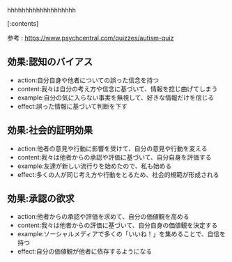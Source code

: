 

hhhhhhhhhhhhhhhhhhh
    
[:contents]

参考 : https://www.psychcentral.com/quizzes/autism-quiz

## 効果:認知のバイアス
- action:自分自身や他者についての誤った信念を持つ
- content:我々は自分の考え方や信念に基づいて、情報を捻じ曲げてしまう
- example:自分の気に入らない事実を無視して、好きな情報だけを信じる
- effect:誤った情報に基づいて判断を下す

## 効果:社会的証明効果
- action:他者の意見や行動に影響を受けて、自分の意見や行動を変える
- content:我々は他者からの承認や評価に基づいて、自分自身を評価する
- example:友達が新しい流行りを始めたので、私も始める
- effect:多くの人が同じ考え方や行動をとるため、社会的規範が形成される

## 効果:承認の欲求
- action:他者からの承認や評価を求めて、自分の価値観を高める
- content:我々は他者からの評価に基づいて、自分自身の価値観を決定する
- example:ソーシャルメディアで多くの「いいね！」を集めることで、自信を持つ
- effect:自分の価値観が他者に依存するようになる

    